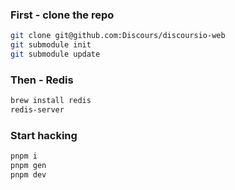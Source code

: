 ### First - clone the repo

```sh
git clone git@github.com:Discours/discoursio-web
git submodule init
git submodule update
```

### Then - Redis

```sh
brew install redis
redis-server
```

### Start hacking

```sh
pnpm i
pnpm gen
pnpm dev
```
